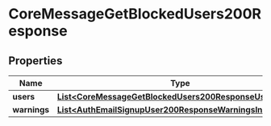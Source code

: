 

# CoreMessageGetBlockedUsers200Response


## Properties

| Name | Type | Description | Notes |
|------------ | ------------- | ------------- | -------------|
|**users** | [**List&lt;CoreMessageGetBlockedUsers200ResponseUsersInner&gt;**](CoreMessageGetBlockedUsers200ResponseUsersInner.md) |  |  |
|**warnings** | [**List&lt;AuthEmailSignupUser200ResponseWarningsInner&gt;**](AuthEmailSignupUser200ResponseWarningsInner.md) |  |  [optional] |



